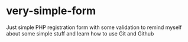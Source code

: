 # very-simple-form
Just simple PHP registration form with some validation to remind myself about some simple stuff and learn how to use Git and Github

